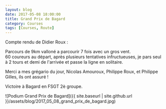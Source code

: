 ```yaml
---
layout: blog
date: 2017-05-08 18:00:00
title: Grand Prix de Bagard
category: Courses
tags: [Courses, Route]
---
```


Compte rendu de Didier Roux :

Parcours de 9km valloné a parcourir 7 fois avec un gros vent.  
60 coureurs au départ, après plusieurs tentatives infructueuses, je pars seul à 2 tours et demi de l'arrivée et passe la ligne en solitaire.
   
Merci a mes grégario du jour, Nicolas Amouroux, Philippe Roux, et Philippe Gilles, ils ont assuré !

Victoire à Bagard en FSGT 2è groupe. 


![Podium Grand Prix de Bagard]({{ site.baseurl | site.github.url }}/assets/blog/2017_05_08_grand_prix_de_bagard.jpg)

